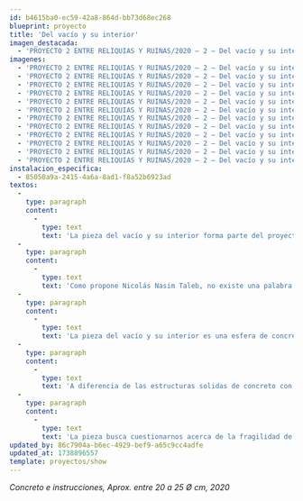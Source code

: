 ```yaml
---
id: b4615ba0-ec59-42a8-864d-bb73d68ec268
blueprint: proyecto
title: 'Del vacío y su interior'
imagen_destacada:
  - 'PROYECTO 2 ENTRE RELIQUIAS Y RUINAS/2020 — 2 — Del vacío y su interior-20250207T005050Z-001/_DSC9264.webp'
imagenes:
  - 'PROYECTO 2 ENTRE RELIQUIAS Y RUINAS/2020 — 2 — Del vacío y su interior-20250207T005050Z-001/_DSC9264.webp'
  - 'PROYECTO 2 ENTRE RELIQUIAS Y RUINAS/2020 — 2 — Del vacío y su interior-20250207T005050Z-001/_DSC9268.webp'
  - 'PROYECTO 2 ENTRE RELIQUIAS Y RUINAS/2020 — 2 — Del vacío y su interior-20250207T005050Z-001/_DSC9269.webp'
  - 'PROYECTO 2 ENTRE RELIQUIAS Y RUINAS/2020 — 2 — Del vacío y su interior-20250207T005050Z-001/_DSC9273.webp'
  - 'PROYECTO 2 ENTRE RELIQUIAS Y RUINAS/2020 — 2 — Del vacío y su interior-20250207T005050Z-001/_DSC9274.webp'
  - 'PROYECTO 2 ENTRE RELIQUIAS Y RUINAS/2020 — 2 — Del vacío y su interior-20250207T005050Z-001/_DSC9275.webp'
  - 'PROYECTO 2 ENTRE RELIQUIAS Y RUINAS/2020 — 2 — Del vacío y su interior-20250207T005050Z-001/_DSC9276.webp'
  - 'PROYECTO 2 ENTRE RELIQUIAS Y RUINAS/2020 — 2 — Del vacío y su interior-20250207T005050Z-001/_DSC9278.webp'
  - 'PROYECTO 2 ENTRE RELIQUIAS Y RUINAS/2020 — 2 — Del vacío y su interior-20250207T005050Z-001/_DSC9279.webp'
  - 'PROYECTO 2 ENTRE RELIQUIAS Y RUINAS/2020 — 2 — Del vacío y su interior-20250207T005050Z-001/_DSC9280.webp'
  - 'PROYECTO 2 ENTRE RELIQUIAS Y RUINAS/2020 — 2 — Del vacío y su interior-20250207T005050Z-001/_DSC9282.webp'
  - 'PROYECTO 2 ENTRE RELIQUIAS Y RUINAS/2020 — 2 — Del vacío y su interior-20250207T005050Z-001/_DSC9283.webp'
instalacion_especifica:
  - 85050a9a-2415-4a6a-8ad1-f8a52b6923ad
textos:
  -
    type: paragraph
    content:
      -
        type: text
        text: 'La pieza del vacío y su interior forma parte del proyecto Antigrafil.'
  -
    type: paragraph
    content:
      -
        type: text
        text: 'Como propone Nicolás Nasim Taleb, no existe una palabra que designe exactamente lo contrario de lo frágil, la idea de lo antifrágil va más allá de la resiliencia y la robustez. Mientras que los sistemas resistentes pueden soportar y recuperarse de los impactos negativos, y los sistemas robustos pueden resistirlos sin sufrir daños significativos, los sistemas antifrágiles se fortalecen y evolucionan positivamente a través de la adversidad. La noción de antifragilidad sugiere una capacidad no solo para resistir el caos, sino para aprovecharlo como una fuerza impulsora para el crecimiento y la mejora continua. Hay cosas que se benefician de las crisis; prosperan y crecen al verse expuestas a la volatilidad, al azar al desorden y a los estresores. '
  -
    type: paragraph
    content:
      -
        type: text
        text: 'La pieza del vacío y su interior es una esfera de concreto de espesor aproximado de un milímetro y de un diámetro aproximado de 15 a 35 cm. '
  -
    type: paragraph
    content:
      -
        type: text
        text: 'A diferencia de las estructuras solidas de concreto con las que están construidas las edificaciones, la esfera, vacía en su interior, se convierte en un cuerpo frágil que con la interacción tiende a quebrarse. Es una pieza en constante cambio en función del deterioro que va sufriendo a medida que se va interactuando con ella.'
  -
    type: paragraph
    content:
      -
        type: text
        text: 'La pieza busca cuestionarnos acerca de la fragilidad de las construcciones humanas y cómo los avances de la ingeniería, el progreso y el desarrollo que parecen inamovibles en realidad son frágiles e inestables. El concreto remite en nuestro imaginario a lo sólido, lo duro y lo estable y es un reflejo de cómo entendemos nuestras construcciones. La producción en serie, se traduce en la utilización de moldes para construir estas formas seriadas.'
updated_by: 86c7904a-b6ec-4929-bef9-a65c9cc4adfe
updated_at: 1738896557
template: proyectos/show
---
```

_Concreto e instrucciones, Aprox. entre 20 a 25 Ø cm, 2020_